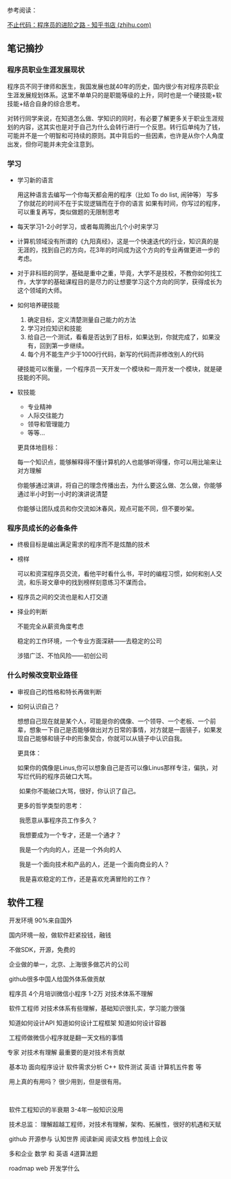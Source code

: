 参考阅读：

[不止代码：程序员的进阶之路 - 知乎书店 (zhihu.com)](https://www.zhihu.com/pub/book/119633220)

## 笔记摘抄

### 程序员职业生涯发展现状
程序员不同于律师和医生，我国发展也就40年的历史，国内很少有对程序员职业生涯发展规划体系。这里不单单只的是职能等级的上升，同时也是一个硬技能+软技能+结合自身的综合思考。

对转行同学来说，在知道怎么做、学知识的同时，有必要了解更多关于职业生涯规划的内容，这其实也是对于自己为什么会转行进行一个反思。转行后单纯为了钱，可能并不是一个明智和可持续的原则。其中背后的一些因素，也许是从你个人角度出发，但你可能并未完全注意到。

### 学习
- 学习新的语言

  用这种语言去编写一个你每天都会用的程序（比如 To do list, 闹钟等）
  写多了你就花的时间不在于实现逻辑而在于你的语言
  如果有时间，你写过的程序，可以重复再写，类似做题的无限制思考

- 每天学习1-2小时学习，或者每周腾出几个小时来学习

- 计算机领域没有所谓的《九阳真经》，这是一个快速迭代的行业，知识真的是无涯的，找到自己的方向，花3年的时间成为这个方向的专业再做更进一步的考虑。

- 对于非科班的同学，基础是重中之重，毕竟，大学不是技校，不教你如何找工作，大学学的基础课程目的是尽力的让想要学习这个方向的同学，获得成长为这个领域的大师。

- 如何培养硬技能

  1. 确定目标，定义清楚测量自己能力的方法
  2. 学习对应知识和技能
  3. 给自己一个测试，看看是否达到了目标，如果达到，你就完成了，如果没有，回到第一步继续。
  4. 每个月不能生产少于1000行代码，新写的代码而非修改别人的代码

  硬技能可以衡量，一个程序员一天开发一个模块和一周开发一个模块，就是硬技能的不同。

- 软技能

  - 专业精神
  - 人际交往能力
  - 领导和管理能力
  - 等等...

  更具体地目标：

  ​	每一个知识点，能够解释得不懂计算机的人也能够听得懂，你可以用比喻来让对方理解

  ​	你能够通过演讲，将自己的理念传播出去，为什么要这么做、怎么做，你能够通过半小时到一小时的演讲说清楚

  ​	你能够让团队成员和你交流如沐春风，观点可能不同，但不要吵架。

### 程序员成长的必备条件

- 终极目标是编出满足需求的程序而不是炫酷的技术

- 榜样

  可以和资深程序员交流，看他平时看什么书，平时的编程习惯，如何和别人交流，和乐哥文章中的找到榜样刻意练习不谋而合。

- 程序员之间的交流也是和人打交道

- 择业的判断

  不能完全从薪资角度考虑

  稳定的工作环境，一个专业方面深耕——去稳定的公司

  涉猎广泛、不怕风险——初创公司

### 什么时候改变职业路径

- 审视自己的性格和特长再做判断

- 如何认识自己？

  想想自己现在就是某个人，可能是你的偶像、一个领导、一个老板、一个前辈，想象一下自己是否能够做出对方日常的事情，对方就是一面镜子，如果发现自己能够和镜子中的形象契合，你就可以从镜子中认识自我。

  更具体：

  ​	如果你的偶像是Linus,你可以想象自己是否可以像Linus那样专注，偏执，对写烂代码的程序员破口大骂。

  ​	如果你不能破口大骂，很好，你认识了自己。

  更多的哲学类型的思考：

  ​	我愿意从事程序员工作多久？

  ​	我想要成为一个专才，还是一个通才？

  ​	我是一个内向的人，还是一个外向的人

  ​	我是一个面向技术和产品的人，还是一个面向商业的人？

  ​	我是喜欢稳定的工作，还是喜欢充满冒险的工作？


## 软件工程

​	开发环境 90%来自国外

​	国内环境一般，做软件赶紧投钱，融钱

​	不做SDK，开源，免费的

​	企业做的单一，北京、上海很多做芯片的公司

​	github很多中国人给国外体系做贡献



​	程序员 4个月培训微信小程序 1-2万 对技术体系不理解

​	软件工程师 对技术体系有些理解，基础知识很扎实，学习能力很强

​	知道如何设计API 知道如何设计工程框架 知道如何设计容器

​	工程师做微信小程序就是翻一天文档的事情	

专家 对技术有理解 最重要的是对技术有贡献



​	基本功  面向程序设计 软件需求分析 C++ 软件测试 英语 计算机五件套 等

​	用上真的有用吗？ 很少用到，但是很有用。

​	

​	软件工程知识的半衰期 3-4年一般知识没用

​	技术总监： 理解超越工程师，对技术有理解，架构、拓展性，很好的机遇和天赋



​	github 开源参与  认知世界  阅读新闻 阅读文档 参加线上会议

​		多和企业  数学 和 英语  4道算法题

​		roadmap web 开发学什么